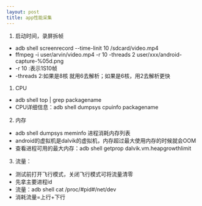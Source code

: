 ```yaml
---
layout: post
title: app性能采集
---
```

1. 启动时间，录屏拆帧
* adb shell screenrecord --time-linit 10 /sdcard/video.mp4
* ffmpeg -i user/arvin/video.mp4 -r 10 -threads 2 user/xxx/android-capture-%05d.png
* -r 10 :表示1S10帧 
* -threads 2:如果是8核 就用6去解析；如果是6核，用2去解析更快
1. CPU
* adb shell top | grep packagename
* CPU详细信息：adb shell dumpsys cpuinfo packagename

2. 内存
* adb shell dumpsys meminfo 进程消耗内存列表
* android的虚拟机是dalvik的虚拟机，内存超过最大使用内存的时候就会OOM
* 查看进程可用的最大内存：adb shell getprop dalvik.vm.heapgrowthlimit

3. 流量：
* 测试前打开飞行模式，关闭飞行模式可将流量清零
* 先拿主要进程id
* 流量：adb shell cat /proc/#pid#/net/dev
* 消耗流量=上行+下行
